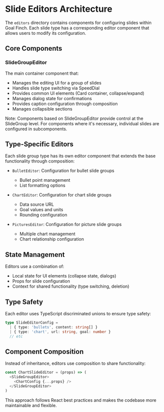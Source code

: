 # Slide Editors Architecture

The `editors` directory contains components for configuring slides within Goal Finch. Each slide type has a corresponding editor component that allows users to modify its configuration.

## Core Components

### SlideGroupEditor
The main container component that:
- Manages the editing UI for a group of slides
- Handles slide type switching via SpeedDial
- Provides common UI elements (Card container, collapse/expand)
- Manages dialog state for confirmations
- Provides caption configuration through composition
- Manages collapsible sections

Note: Components based on SlideGroupEditor provide control at the SlideGroup level. For components where it's necessary, individual slides are configured in subcomponents.

## Type-Specific Editors

Each slide group type has its own editor component that extends the base functionality through composition:

- `BulletEditor`: Configuration for bullet slide groups
  - Bullet point management
  - List formatting options

- `ChartEditor`: Configuration for chart slide groups
  - Data source URL
  - Goal values and units
  - Rounding configuration

- `PicturesEditor`: Configuration for picture slide groups
  - Multiple chart management
  - Chart relationship configuration

## State Management

Editors use a combination of:
- Local state for UI elements (collapse state, dialogs)
- Props for slide configuration
- Context for shared functionality (type switching, deletion)

## Type Safety

Each editor uses TypeScript discriminated unions to ensure type safety:
```typescript
type SlideEditorConfig = 
  | { type: 'bullets', content: string[] }
  | { type: 'chart', url: string, goal: number }
  // etc
```

## Component Composition

Instead of inheritance, editors use composition to share functionality:
```typescript
const ChartSlideEditor = (props) => (
  <SlideGroupEditor>
    <ChartConfig {...props} />
  </SlideGroupEditor>
)
```

This approach follows React best practices and makes the codebase more maintainable and flexible.

